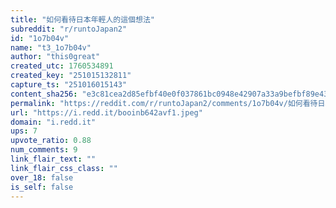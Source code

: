 ```yaml
---
title: "如何看待日本年輕人的這個想法"
subreddit: "r/runtoJapan2"
id: "1o7b04v"
name: "t3_1o7b04v"
author: "this0great"
created_utc: 1760534891
created_key: "251015132811"
capture_ts: "251016015143"
content_sha256: "e3c81cea2d85efbf40e0f037861bc0948e42907a33a9befbf89e43c544917d90"
permalink: "https://reddit.com/r/runtoJapan2/comments/1o7b04v/如何看待日本年輕人的這個想法/"
url: "https://i.redd.it/booinb642avf1.jpeg"
domain: "i.redd.it"
ups: 7
upvote_ratio: 0.88
num_comments: 9
link_flair_text: ""
link_flair_css_class: ""
over_18: false
is_self: false
---
```



